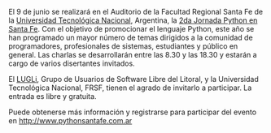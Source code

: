 <html><body><p>El 9 de junio se realizará en el Auditorio de la Facultad Regional Santa Fe de la <a href="http://www.frsf.utn.edu.ar/" target="_blank">Universidad Tecnológica Nacional</a>, Argentina, la <a href="http://www.pythonsantafe.com.ar/" target="_blank">2da Jornada Python en Santa Fe</a>. Con el objetivo de promocionar el lenguaje Python, este año se han programado un mayor número de temas dirigidos a la comunidad de programadores, profesionales de sistemas, estudiantes y público en general. Las charlas se desarrollarán entre las 8.30 y las 18.30 y estarán a cargo de varios disertantes invitados.

El <a href="http://www.lugli.org.ar/" target="_blank">LUGLi</a>, Grupo de Usuarios de Software Libre del Litoral, y la Universidad Tecnológica Nacional, FRSF, tienen el agrado de invitarlo a participar. La entrada es libre y gratuita.

Puede obtenerse más información y registrarse para participar del evento en <a href="http://www.pythonsantafe.com.ar/" target="_blank">http://www.pythonsantafe.com.ar</a></p></body></html>